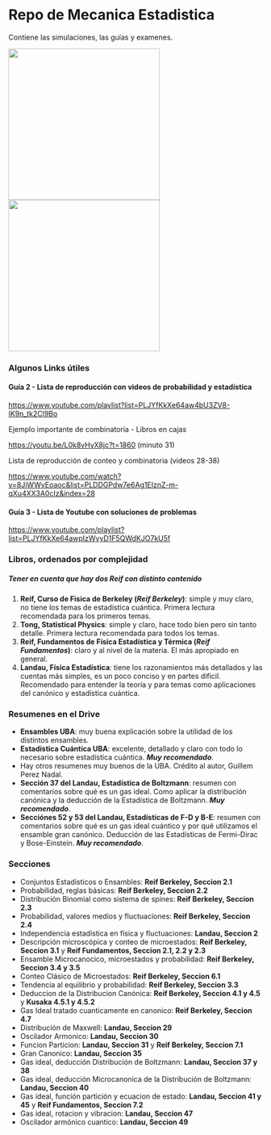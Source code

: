 # Repo de Mecanica Estadistica

Contiene las simulaciones, las guías y examenes.

<p align="left">
  <img src="https://user-images.githubusercontent.com/71747228/182160031-acbefc7f-1061-4bf1-92f1-ad7687b9dbd7.jpg" height="300" />
  <img src="https://user-images.githubusercontent.com/71747228/182160535-584bea22-f58c-4c4a-b9d9-dca8848b2549.jpg" height="300" /> 
</p>

### Algunos Links útiles

#### Guía 2 - Lista de reproducción con videos de probabilidad y estadística

https://www.youtube.com/playlist?list=PLJYfKkXe64aw4bU3ZV8-IK9n_tk2Cl9Bo

Ejemplo importante de combinatoria - Libros en cajas 

https://youtu.be/L0k8vHyX8jc?t=1860 (minuto 31)

Lista de reproducción de conteo y combinatoria (videos 28-38)

https://www.youtube.com/watch?v=8JiWWvEoaoc&list=PLDDGPdw7e6Ag1EIznZ-m-qXu4XX3A0cIz&index=28

####  Guía 3 - Lista de Youtube con soluciones de problemas

https://www.youtube.com/playlist?list=PLJYfKkXe64awpIzWyyD1F5QWdKJO7kU5f

<!-- ### Problema de banda elastica (Problema 3.8)
https://youtu.be/JsOR7OZvttI?t=7029 (empieza en 1:57:00) -->

### Libros, ordenados por complejidad
##### Tener en cuenta que hay dos Reif con distinto contenido
1. **Reif, Curso de Fisica de Berkeley (_Reif Berkeley_)**: simple y muy claro, no tiene los temas de estadística cuántica. Primera lectura recomendada para los primeros temas.
2. **Tong, Statistical Physics**: simple y claro, hace todo bien pero sin tanto detalle. Primera lectura recomendada para todos los temas.
3. **Reif, Fundamentos de Física Estadística y Térmica (_Reif Fundamentos_)**: claro y al nivel de la materia. El más apropiado en general.
4. **Landau, Física Estadística**: tiene los razonamientos más detallados y las cuentas más simples, es un poco conciso y en partes dificil. Recomendado para entender la teoría y para temas como aplicaciones del canónico y estadística cuántica. 

### Resumenes en el Drive
- **Ensambles UBA**: muy buena explicación sobre la utilidad de los distintos ensambles.
- **Estadística Cuántica UBA**: excelente, detallado y claro con todo lo necesario sobre estadística cuántica. ***Muy recomendado***.
- Hay otros resumenes muy buenos de la UBA. Crédito al autor, Guillem Perez Nadal.
- **Sección 37 del Landau, Estadística de Boltzmann**: resumen con comentarios sobre qué es un gas ideal. Como aplicar la distribución canónica y la deducción de la Estadística de Boltzmann. ***Muy recomendado***.
- **Secciónes 52 y 53 del Landau, Estadísticas de F-D y B-E**: resumen con comentarios sobre qué es un gas ideal cuántico y por qué utilizamos el ensamble gran canónico. Deducción de las Estadísticas de Fermi-Dirac y Bose-Einstein. ***Muy recomendado***.

### Secciones 

- Conjuntos Estadisticos o Ensambles: **Reif Berkeley, Seccion 2.1**
- Probabilidad, reglas básicas: **Reif Berkeley, Seccion 2.2**
- Distribución Binomial como sistema de spines: **Reif Berkeley, Seccion 2.3**
- Probabilidad, valores medios y fluctuaciones: **Reif Berkeley, Seccion 2.4**
- Independencia estadística en física y fluctuaciones: **Landau, Seccion 2**
- Descripción microscópica y conteo de microestados: **Reif Berkeley, Seccion 3.1** y **Reif Fundamentos, Seccion 2.1, 2.2 y 2.3**
- Ensamble Microcanocico, microestados y probabilidad: **Reif Berkeley, Seccion 3.4 y 3.5**
- Conteo Clásico de Microestados: **Reif Berkeley, Seccion 6.1**
- Tendencia al equilibrio y probabilidad: **Reif Berkeley, Seccion 3.3**
- Deduccion de la Distribucion Canónica: **Reif Berkeley, Seccion 4.1 y 4.5** y **Kusaka 4.5.1 y 4.5.2**
- Gas Ideal tratado cuanticamente en canonico: **Reif Berkeley, Seccion 4.7**
- Distribución de Maxwell: **Landau, Seccion 29**
- Oscilador Armonico: **Landau, Seccion 30**
- Funcion Particion: **Landau, Seccion 31** y **Reif Berkeley, Seccion 7.1**
- Gran Canonico: **Landau, Seccion 35**
- Gas ideal, deducción Distribución de Boltzmann: **Landau, Seccion 37 y 38**
- Gas ideal, deducción Microcanonica de la Distribución de Boltzmann: **Landau, Seccion 40**
- Gas ideal, función partición y ecuacion de estado: **Landau, Seccion 41 y 45** y **Reif Fundamentos, Seccion 7.2**
- Gas ideal, rotacion y vibracion: **Landau, Seccion 47**
- Oscilador armónico cuantico: **Landau, Seccion 49**
